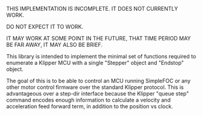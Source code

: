 THIS IMPLEMENTATION IS INCOMPLETE. IT DOES NOT CURRENTLY WORK. 

DO NOT EXPECT IT TO WORK. 

IT MAY WORK AT SOME POINT IN THE FUTURE, THAT TIME PERIOD MAY BE
FAR AWAY, IT MAY ALSO BE BRIEF.

This library is intended to implement the minimal set of functions
required to enumerate a Klipper MCU with a single "Stepper" object 
and "Endstop" object. 

The goal of this is to be able to control an MCU running SimpleFOC 
or any other motor control firmware over the standard Klipper protocol. 
This is advantageous over a step-dir interface because the Klipper 
"queue step" command encodes enough information to calculate a velocity
and acceleration feed forward term, in addition to the position vs clock.

